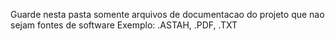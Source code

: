 Guarde nesta pasta somente arquivos de documentacao do projeto que nao sejam fontes de software
Exemplo: .ASTAH, .PDF, .TXT
